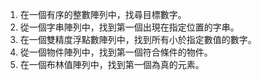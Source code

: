 

1. 在一個有序的整數陣列中，找尋目標數字。
2. 從一個字串陣列中，找到第一個出現在指定位置的字串。
3. 在一個雙精度浮點數陣列中，找到所有小於指定數值的數字。
4. 從一個物件陣列中，找到第一個符合條件的物件。
5. 在一個布林值陣列中，找到第一個為真的元素。